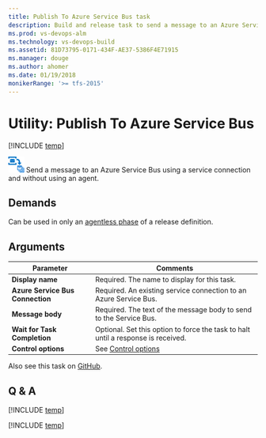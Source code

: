 ```yaml
---
title: Publish To Azure Service Bus task 
description: Build and release task to send a message to an Azure Service Bus in VSTS and TFS
ms.prod: vs-devops-alm
ms.technology: vs-devops-build
ms.assetid: 81D73795-0171-434F-AE37-5386F4E71915
ms.manager: douge
ms.author: ahomer
ms.date: 01/19/2018
monikerRange: '>= tfs-2015'
---
```


# Utility: Publish To Azure Service Bus

[!INCLUDE [temp](../../_shared/version-tfs-2015-update.md)]

![icon](_img/publish-to-azure-service-bus.png) Send a message to an Azure Service Bus using a service connection and without using an agent.

## Demands

Can be used in only an [agentless phase](../../concepts/process/phases.md#agentless-phase) of a release definition.

## Arguments

| Parameter | Comments |
| --- | --- |
| **Display name** | Required. The name to display for this task. |
| **Azure Service Bus Connection** | Required. An existing service connection to an Azure Service Bus. |
| **Message body** | Required. The text of the message body to send to the Service Bus. |
| **Wait for Task Completion** | Optional. Set this option to force the task to halt until a response is received. |
| **Control options** | See [Control options](../../concepts/process/tasks.md#controloptions) |

Also see this task on [GitHub](https://github.com/Microsoft/vsts-tasks/tree/master/Tasks/PublishToAzureServiceBus).

## Q & A

<!-- BEGINSECTION class="md-qanda" -->

[!INCLUDE [temp](../../_shared/qa-agents.md)]

[!INCLUDE [temp](../../_shared/qa-versions.md)]

<!-- ENDSECTION -->

